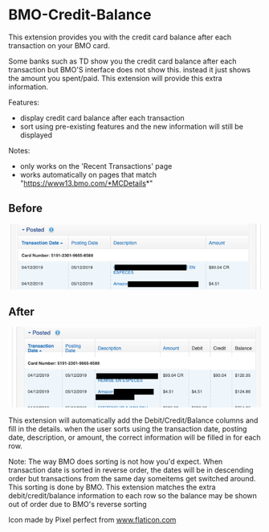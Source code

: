 # BMO-Credit-Balance
This extension provides you with the credit card balance after each transaction on your BMO card.

Some banks such as TD show you the credit card balance after each transaction but BMO'S interface does not show this. instead it just shows the amount you spent/paid. This extension will provide this extra information.

Features:
-   display credit card balance after each transaction
-   sort using pre-existing features and the new information will still be displayed

Notes:
-   only works on the 'Recent Transactions' page
-   works automatically on pages that match "https://www13.bmo.com/*MCDetails*"

## Before
![Before](Before.png)

## After
![After](After.png)

This extension will automatically add the Debit/Credit/Balance columns and fill in the details. when the user sorts using the transaction date, posting date, description, or amount, the correct information will be filled in for each row.

Note:
    The way BMO does sorting is not how you'd expect. When transaction date is sorted in reverse order, the dates will be in descending order but transactions from the same day someitems get switched around. This sorting is done by BMO. This extension matches the extra debit/credit/balance information to each row so the balance may be shown out of order due to BMO's reverse sorting

Icon made by Pixel perfect from www.flaticon.com
